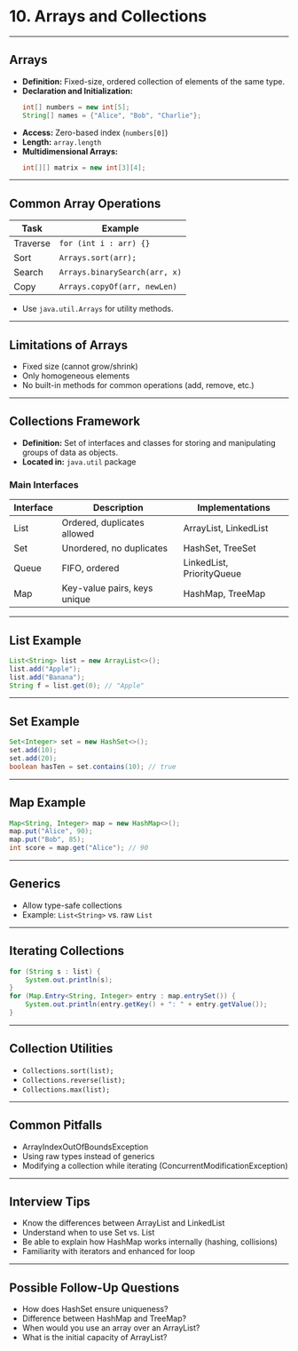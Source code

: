 # 10. Arrays and Collections

---

## Arrays

- **Definition:** Fixed-size, ordered collection of elements of the same type.
- **Declaration and Initialization:**
  ```java
  int[] numbers = new int[5];
  String[] names = {"Alice", "Bob", "Charlie"};
  ```
- **Access:** Zero-based index (`numbers[0]`)
- **Length:** `array.length`
- **Multidimensional Arrays:**  
  ```java
  int[][] matrix = new int[3][4];
  ```

---

## Common Array Operations

| Task           | Example                       |
|----------------|------------------------------|
| Traverse       | `for (int i : arr) {}`       |
| Sort           | `Arrays.sort(arr);`          |
| Search         | `Arrays.binarySearch(arr, x)`|
| Copy           | `Arrays.copyOf(arr, newLen)` |

- Use `java.util.Arrays` for utility methods.

---

## Limitations of Arrays

- Fixed size (cannot grow/shrink)
- Only homogeneous elements
- No built-in methods for common operations (add, remove, etc.)

---

## Collections Framework

- **Definition:** Set of interfaces and classes for storing and manipulating groups of data as objects.
- **Located in:** `java.util` package

### Main Interfaces

| Interface   | Description                               | Implementations         |
|-------------|-------------------------------------------|------------------------|
| List        | Ordered, duplicates allowed               | ArrayList, LinkedList  |
| Set         | Unordered, no duplicates                  | HashSet, TreeSet       |
| Queue       | FIFO, ordered                             | LinkedList, PriorityQueue |
| Map         | Key-value pairs, keys unique              | HashMap, TreeMap       |

---

## List Example

```java
List<String> list = new ArrayList<>();
list.add("Apple");
list.add("Banana");
String f = list.get(0); // "Apple"
```

---

## Set Example

```java
Set<Integer> set = new HashSet<>();
set.add(10);
set.add(20);
boolean hasTen = set.contains(10); // true
```

---

## Map Example

```java
Map<String, Integer> map = new HashMap<>();
map.put("Alice", 90);
map.put("Bob", 85);
int score = map.get("Alice"); // 90
```

---

## Generics

- Allow type-safe collections
- Example: `List<String>` vs. raw `List`

---

## Iterating Collections

```java
for (String s : list) {
    System.out.println(s);
}
for (Map.Entry<String, Integer> entry : map.entrySet()) {
    System.out.println(entry.getKey() + ": " + entry.getValue());
}
```

---

## Collection Utilities

- `Collections.sort(list);`
- `Collections.reverse(list);`
- `Collections.max(list);`

---

## Common Pitfalls

- ArrayIndexOutOfBoundsException
- Using raw types instead of generics
- Modifying a collection while iterating (ConcurrentModificationException)

---

## Interview Tips

- Know the differences between ArrayList and LinkedList
- Understand when to use Set vs. List
- Be able to explain how HashMap works internally (hashing, collisions)
- Familiarity with iterators and enhanced for loop

---

## Possible Follow-Up Questions

- How does HashSet ensure uniqueness?
- Difference between HashMap and TreeMap?
- When would you use an array over an ArrayList?
- What is the initial capacity of ArrayList?
